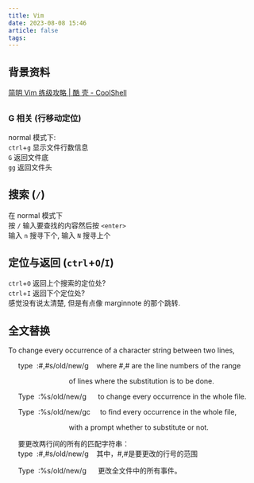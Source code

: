 ```yaml
---
title: Vim
date: 2023-08-08 15:46
article: false
tags: 
---
```


## 背景资料

[简明 Vim 练级攻略 | 酷 壳 - CoolShell](https://coolshell.cn/articles/5426.html)

## 
### G 相关 (行移动定位)

normal 模式下:  
`ctrl`+`g` 显示文件行数信息  
`G` 返回文件底  
`gg` 返回文件头

## 搜索 (`/`)

在 normal 模式下  
按 `/` 输入要查找的内容然后按 `<enter>`  
输入 `n` 搜寻下个, 输入 `N` 搜寻上个

## 定位与返回 (`ctrl`+`O`/`I`)

`ctrl`+`O` 返回上个搜索的定位处?  
`ctrl`+`I` 返回下个定位处?  
感觉没有说太清楚, 但是有点像 marginnote 的那个跳转.

## 全文替换

To change every occurrence of a character string between two lines,

     type  :#,#s/old/new/g    where #,# are the line numbers of the range

                               of lines where the substitution is to be done.

     Type  :%s/old/new/g      to change every occurrence in the whole file.

     Type  :%s/old/new/gc     to find every occurrence in the whole file,

                               with a prompt whether to substitute or not.

     要更改两行间的所有的匹配字符串：  
     type  :#,#s/old/new/g    其中，#,#是要更改的行号的范围

     Type  :%s/old/new/g      更改全文件中的所有事件。

## 